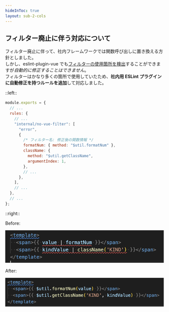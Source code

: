 ```yaml
---
hideInToc: true
layout: sub-2-cols
---
```


## フィルター廃止に伴う対応について

フィルター廃止に伴って、社内フレームワークでは関数呼び出しに置き換える方針としました。  
しかし、eslint-plugin-vue でも[フィルターの使用箇所を検出](https://eslint.vuejs.org/rules/no-deprecated-filter.html)することができますが*自動的に修正することはできません*。  
フィルターはかなり多くの箇所で使用していたため、**社内用 ESLint プラグインに自動修正を持つルールを追加**して対応しました。

::left::

```js
module.exports = {
  // ...
  rules: {
    // ...
    "internal/no-vue-filter": [
      "error",
      {
        /* フィルター名: 修正後の関数情報 */
        formatNum: { method: "$util.formatNum" },
        className: {
          method: "$util.getClassName",
          argumentIndex: 1,
        },
        // ...
      },
    ],
    // ...
  },
  // ...
};
```

::right::

Before:

![no-vue-filter before](/no-vue-filter-before.png)

After:

![no-vue-filter after](/no-vue-filter-after.png)
